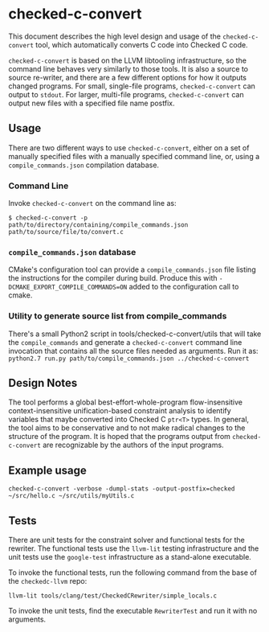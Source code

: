 # checked-c-convert

This document describes the high level design and usage of the 
`checked-c-convert` tool, which automatically converts C code into Checked C
code. 

`checked-c-convert` is based on the LLVM libtooling infrastructure, so the
command line behaves very similarly to those tools. It is also a source to 
source re-writer, and there are a few different options for how it outputs
changed programs. For small, single-file programs, `checked-c-convert` can
output to `stdout`. For larger, multi-file programs, `checked-c-convert` 
can output new files with a specified file name postfix.

## Usage
There are two different ways to use `checked-c-convert`, either on a set of 
manually specified files with a manually specified command line, or, using
a `compile_commands.json` compilation database. 

### Command Line
Invoke `checked-c-convert` on the command line as:

`$ checked-c-convert -p path/to/directory/containing/compile_commands.json path/to/source/file/to/convert.c`

### `compile_commands.json` database
CMake's configuration tool can provide a `compile_commands.json` file listing the instructions for the compiler during build. Produce this with `-DCMAKE_EXPORT_COMPILE_COMMANDS=ON` added to the configuration call to cmake.

### Utility to generate source list from compile_commands
There's a small Python2 script in tools/checked-c-convert/utils that will take the `compile_commands` and generate a `checked-c-convert` command line invocation that contains all the source files needed as arguments. Run it as:
`python2.7 run.py path/to/compile_commands.json ../checked-c-convert`

## Design Notes
The tool performs a global best-effort-whole-program flow-insensitive 
context-insensitive unification-based constraint analysis to identify
variables that maybe converted into Checked C `ptr<T>` types. In general,
the tool aims to be conservative and to not make radical changes to the 
structure of the program. It is hoped that the programs output from 
`checked-c-convert` are recognizable by the authors of the input 
programs.

## Example usage
`checked-c-convert -verbose -dumpl-stats -output-postfix=checked ~/src/hello.c ~/src/utils/myUtils.c`

## Tests
There are unit tests for the constraint solver and functional tests for
the rewriter. The functional tests use the `llvm-lit` testing infrastructure
and the unit tests use the `google-test` infrastructure as a stand-alone 
executable. 

To invoke the functional tests, run the following command from the base of the
`checkedc-llvm` repo:

	llvm-lit tools/clang/test/CheckedCRewriter/simple_locals.c

To invoke the unit tests, find the executable `RewriterTest` and run it with
no arguments.